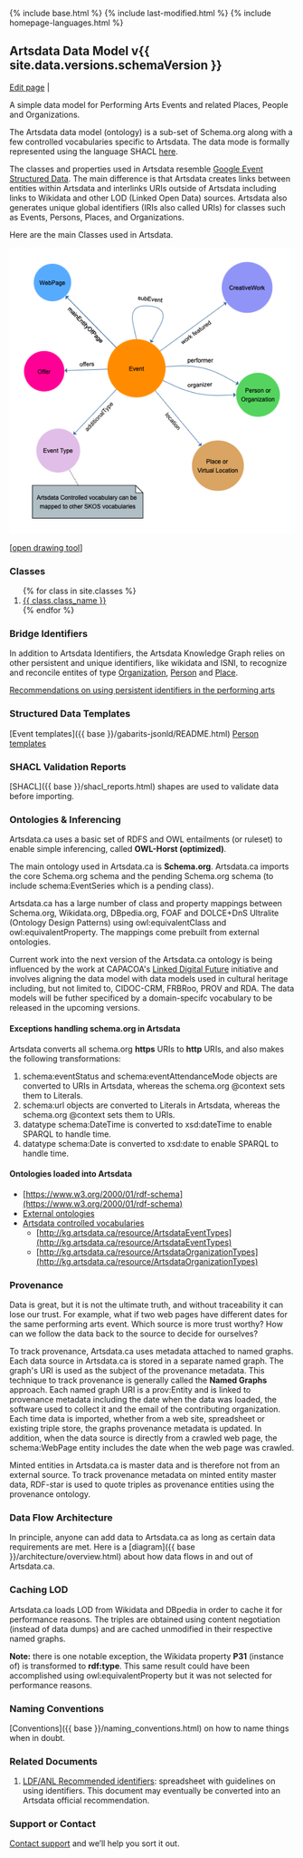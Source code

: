 {% include base.html %}
{% include last-modified.html %}
{% include homepage-languages.html %}

## Artsdata Data Model v{{ site.data.versions.schemaVersion }}
[Edit page](https://github.com/culturecreates/artsdata-data-model/blob/master/{{page.path}}) | <span id="last-modified"></span>

A simple data model for Performing Arts Events and related Places, People and Organizations. 

The Artsdata data model (ontology) is a sub-set of Schema.org along with a few controlled vocabularies specific to Artsdata. The data mode is formally represented using the language SHACL [here](https://github.com/culturecreates/artsdata-data-model/blob/master/shacl/shacl_artsdata.ttl).

The classes and properties used in Artsdata resemble [Google Event Structured Data](https://developers.google.com/search/docs/data-types/event).  The main difference is that Artsdata creates links between entities within Artsdata and interlinks URIs outside of Artsdata including links to Wikidata and other LOD (Linked Open Data) sources.  Artsdata also generates unique global identifiers (IRIs also called URIs) for classes such as Events, Persons, Places, and Organizations.

Here are the main Classes used in Artsdata.

![Image](images/data-model-image.png)

[[open drawing tool](https://www.yworks.com/yed-live/?file=https://gist.githubusercontent.com/saumier/9450de6c42ed8ceed27f0e4374d4e986/raw/0f15244c4f04486e237a8138e9132ed1aae96a66/artsdata_event_model)]

### Classes

<ol>
{% for class in site.classes %}
<li>
    <a href="{{ base }}{{ class.url }}">
        {{ class.class_name }}
    </a>
</li>
{% endfor %}
</ol>

### Bridge Identifiers
In addition to Artsdata Identifiers, the Artsdata Knowledge Graph relies on other persistent and unique identifiers, like wikidata and ISNI, to recognize and reconcile entites of type [Organization](https://culturecreates.github.io/artsdata-data-model/classes/organization.html), [Person](https://culturecreates.github.io/artsdata-data-model/classes/person.html) and [Place](https://culturecreates.github.io/artsdata-data-model/classes/place.html). 

[Recommendations on using persistent identifiers in the performing arts](https://docs.google.com/spreadsheets/d/1j2Be-KBZm4LioW3DH2NU7GR3m77boTeQcIHZe8OMK3U/edit#gid=1000818759)

### Structured Data Templates
[Event templates]({{ base }}/gabarits-jsonld/README.html)
[Person templates](https://docs.google.com/document/d/e/2PACX-1vRdOlvKHAEP-4MEUyt3Y4BhyfGn8Ki4Nu40vw_JlaCYDZ1hEHnloH-qGyBcrjXXBbjCz1InKYz3lKw2/pub)

### SHACL Validation Reports

[SHACL]({{ base }}/shacl_reports.html) shapes are used to validate data before importing.

### Ontologies & Inferencing

Artsdata.ca uses a basic set of RDFS and OWL entailments (or ruleset) to enable simple inferencing, called **OWL-Horst (optimized)**. 

The main ontology used in Artsdata.ca is **Schema.org**. Artsdata.ca imports the core Schema.org schema and the pending Schema.org schema (to include schema:EventSeries which is a pending class).  

Artsdata.ca has a large number of class and property mappings between Schema.org, Wikidata.org, DBpedia.org, FOAF and DOLCE+DnS Ultralite (Ontology Design Patterns) using owl:equivalentClass and owl:equivalentProperty. The mappings come prebuilt from external ontologies. 

Current work into the next version of the Artsdata.ca ontology is being influenced by the work at CAPACOA's [Linked Digital Future](https://linkeddigitalfuture.ca) initiative and involves aligning the data model with data models used in cultural heritage including, but not limited to, CIDOC-CRM, FRBRoo, PROV and RDA. The data models will be futher specificed by a domain-specifc vocabulary to be released in the upcoming versions.

#### Exceptions handling schema.org in Artsdata
Artsdata converts all schema.org **https** URIs to **http** URIs, and also makes the following transformations:
1. schema:eventStatus and schema:eventAttendanceMode objects are converted to URIs in Artsdata, whereas the schema.org @context sets them to Literals.
1. schema:url objects are converted to Literals in Artsdata, whereas the schema.org @context sets them to URIs.
1. datatype schema:DateTime is converted to xsd:dateTime to enable SPARQL to handle time.
1. datatype schema:Date is converted to xsd:date to enable SPARQL to handle time.
 
#### Ontologies loaded into Artsdata
* [https://www.w3.org/2000/01/rdf-schema](https://www.w3.org/2000/01/rdf-schema)
* [External ontologies](https://github.com/culturecreates/artsdata-data-model/tree/master/_triples)
* [Artsdata controlled vocabularies](https://github.com/culturecreates/artsdata-data-model/tree/master/ontology)
    * [http://kg.artsdata.ca/resource/ArtsdataEventTypes](http://kg.artsdata.ca/resource/ArtsdataEventTypes)
    * [http://kg.artsdata.ca/resource/ArtsdataOrganizationTypes](http://kg.artsdata.ca/resource/ArtsdataOrganizationTypes)

### Provenance

Data is great, but it is not the ultimate truth, and without traceability it can lose our trust. For example, what if two web pages have different dates for the same performing arts event. Which source is more trust worthy? How can we follow the data back to the source to decide for ourselves? 

To track provenance, Artsdata.ca uses metadata attached to named graphs. Each data source in Artsdata.ca is stored in a separate named graph. The graph's URI is used as the subject of the provenance metadata.  This technique to track provenance is generally called the **Named Graphs** approach.  Each named graph URI is a prov:Entity and is linked to provenance metadata including the date when the data was loaded, the software used to collect it and the email of the contributing organization. Each time data is imported,  whether from a web site, spreadsheet or existing triple store, the graphs provenance metadata is updated. In addition, when the data source is directly from a crawled web page, the schema:WebPage entity includes the date when the web page was crawled. 

Minted entities in Artsdata.ca is master data and is therefore not from an external source. To track provenance metadata on minted entity master data, RDF-star is used to quote triples as provenance entities using the provenance ontology. 

### Data Flow Architecture

In principle, anyone can add data to Artsdata.ca as long as certain data requirements are met.  Here is a [diagram]({{ base }}/architecture/overview.html) about how data flows in and out of Artsdata.ca.

### Caching LOD

Artsdata.ca loads LOD from Wikidata and DBpedia in order to cache it for performance reasons. The triples are obtained using content negotiation (instead of data dumps) and are cached unmodified in their respective named graphs. 

**Note:** there is one notable exception, the Wikidata property **P31** (instance of) is transformed to **rdf:type**.  This same result could have been accomplished using owl:equivalentProperty but it was not selected for performance reasons.

### Naming Conventions

[Conventions]({{ base }}/naming_conventions.html) on how to name things when in doubt.

### Related Documents

1. [LDF/ANL Recommended identifiers](https://docs.google.com/spreadsheets/d/1j2Be-KBZm4LioW3DH2NU7GR3m77boTeQcIHZe8OMK3U/edit#gid=0): spreadsheet with guidelines on using identifiers. This document may eventually be converted into an Artsdata official recommendation.

### Support or Contact

[Contact support](mailto:support@culturecreates.com) and we’ll help you sort it out.
